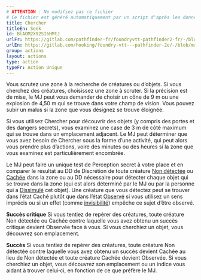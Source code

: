 ```yaml
---
# ATTENTION : Ne modifiez pas ce fichier
# Ce fichier est généré automatiquement par un script d'après les données du module Foundry VTT officiel et de sa traduction
title: Chercher
titleEn: Seek
id: BlAOM2X92SI6HMtJ
urlFr: https://gitlab.com/pathfinder-fr/foundryvtt-pathfinder2-fr/-/blob/master/data/actions/BlAOM2X92SI6HMtJ.htm
urlEn: https://gitlab.com/hooking/foundry-vtt---pathfinder-2e/-/blob/master/packs/data/actions.db/seek.json
group: actions
layout: actions
type: action
typeFr: Action Unique
---
```

Vous scrutez une zone à la recherche de créatures ou d’objets. Si vous cherchez des créatures, choisissez une zone à scruter. Si la précision est de mise, le MJ peut vous demander de choisir un cône de 9 m ou une explosion de 4,50 m qui se trouve dans votre champ de vision. Vous pouvez subir un malus si la zone que vous désignez se trouve éloignée. 

Si vous utilisez Chercher pour découvrir des objets (y compris des portes et des dangers secrets), vous examinez une case de 3 m de côté maximum qui se trouve dans un emplacement adjacent. Le MJ peut déterminer que vous avez besoin de Chercher sous la forme d’une activité, qui peut alors vous prendre plus d’actions, voire des minutes ou des heures si la zone que vous examinez est particulièrement encombrée.

Le MJ peut faire un unique test de <span data-pf2-action="seek" data-pf2-glyph="A">Perception secret à votre place et en comparer le résultat au DD de Discrétion de toute créature [Non détectée](../etats/non-détecté.md) ou [Cachée](../etats/caché.md) dans la zone ou au DD nécessaire pour détecter chaque objet qui se trouve dans la zone (qui est alors déterminé par le MJ ou par la personne qui a [Dissimulé](dissimuler-un-objet.md) cet objet). Une créature que vous détectez peut se trouver dans l’état Caché plutôt que dans l’état [Observé](../etats/observé.md) si vous utilisez un sens imprécis ou si un effet (comme [invisibilité](../etats/invisible.md)) empêche ce sujet d’être observé.

**Succès critique** Si vous tentiez de repérer des créatures, toute créature Non détectée ou Cachée contre laquelle vous avez obtenu un succès critique devient Observée face à vous. Si vous cherchiez un objet, vous découvrez son emplacement.

**Succès** Si vous tentiez de repérer des créatures, toute créature Non détectée contre laquelle vous avez obtenu un succès devient Cachée au lieu de Non détectée et toute créature Cachée devient Observée. Si vous cherchiez un objet, vous découvrez son emplacement ou un indice vous aidant à trouver celui‑ci, en fonction de ce que préfère le MJ.
